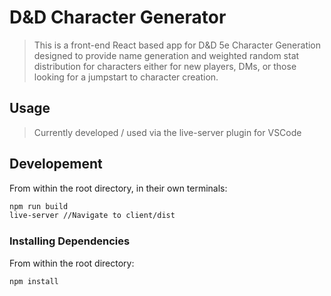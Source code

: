 # D&D Character Generator

> This is a front-end React based app for D&D 5e Character Generation designed to provide name generation and weighted random stat distribution for characters either for new players, DMs, or those looking for a jumpstart to character creation.

<!-- ## Table of Contents
1. [Usage](#Usage)
1. [Requirements](#Requirements)
1. [Server](#Server)
1. [Development](#Development) -->

## Usage

> Currently developed / used via the live-server plugin for VSCode

<!-- > To run the app locally, spin up the server, either via 'node server/server.js', live-server, or some other method, and navigate to localhost:3000 -->

<!-- ## Requirements -->

<!-- ## Server -->
<!-- > CRUD ROUTES
GET /user
POST /user
POST /user/char -->

## Developement
From within the root directory, in their own terminals:

```sh
npm run build
live-server //Navigate to client/dist
```
### Installing Dependencies

From within the root directory:

```sh
npm install
```